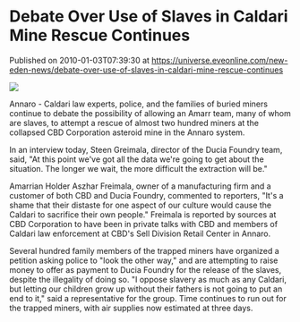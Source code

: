 # Debate Over Use of Slaves in Caldari Mine Rescue Continues
Published on 2010-01-03T07:39:30 at https://universe.eveonline.com/new-eden-news/debate-over-use-of-slaves-in-caldari-mine-rescue-continues

![](http://www.eve-mercury.net/images/mercurybanner.png)  
  
Annaro - Caldari law experts, police, and the families of buried miners continue to debate the possibility of allowing an Amarr team, many of whom are slaves, to attempt a rescue of almost two hundred miners at the collapsed CBD Corporation asteroid mine in the Annaro system.

In an interview today, Steen Greimala, director of the Ducia Foundry team, said, "At this point we've got all the data we're going to get about the situation. The longer we wait, the more difficult the extraction will be."

Amarrian Holder Aszhar Freimala, owner of a manufacturing firm and a customer of both CBD and Ducia Foundry, commented to reporters, "It's a shame that their distaste for one aspect of our culture would cause the Caldari to sacrifice their own people." Freimala is reported by sources at CBD Corporation to have been in private talks with CBD and members of Caldari law enforcement at CBD's Sell Division Retail Center in Annaro.

Several hundred family members of the trapped miners have organized a petition asking police to "look the other way," and are attempting to raise money to offer as payment to Ducia Foundry for the release of the slaves, despite the illegality of doing so. "I oppose slavery as much as any Caldari, but letting our children grow up without their fathers is not going to put an end to it," said a representative for the group. Time continues to run out for the trapped miners, with air supplies now estimated at three days.
